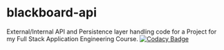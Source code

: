 # blackboard-api
External/Internal API and Persistence layer handling code for a Project for my Full Stack Application Engineering Course. 
[![Codacy Badge](https://api.codacy.com/project/badge/grade/4b32b63cf34044b6acbd0ef31865e491)](https://www.codacy.com/app/cmlpolyglotdev/blackboard-api)
